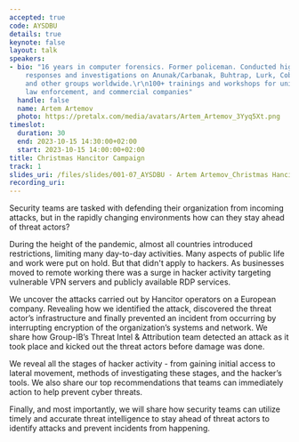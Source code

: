 ```yaml
---
accepted: true
code: AYSDBU
details: true
keynote: false
layout: talk
speakers:
- bio: "16 years in computer forensics. Former policeman. Conducted high-profile incident
    responses and investigations on Anunak/Carbanak, Buhtrap, Lurk, Cobalt, Fin7,
    and other groups worldwide.\r\n100+ trainings and workshops for universities,
    law enforcement, and commercial companies"
  handle: false
  name: Artem Artemov
  photo: https://pretalx.com/media/avatars/Artem_Artemov_3Yyq5Xt.png
timeslot:
  duration: 30
  end: 2023-10-15 14:30:00+02:00
  start: 2023-10-15 14:00:00+02:00
title: Christmas Hancitor Campaign
track: 1
slides_uri: /files/slides/001-07_AYSDBU - Artem Artemov_Christmas Hancitor Campaign.pdf
recording_uri: 
---
```


Security teams are tasked with defending their organization from incoming attacks, but in the rapidly changing environments how can they stay ahead of threat actors?

During the height of the pandemic, almost all countries introduced restrictions, limiting many day-to-day activities.
Many aspects of public life and work were put on hold.
But that didn't apply to hackers.
As businesses moved to remote working there was a surge in hacker activity targeting vulnerable VPN servers and publicly available RDP services.

We uncover the attacks carried out by Hancitor operators on a European company.
Revealing how we identified the attack, discovered the threat actor’s infrastructure and finally prevented an incident from occurring by interrupting encryption of the organization’s systems and network.
We share how Group-IB’s Threat Intel & Attribution team detected an attack as it took place and kicked out the threat actors before damage was done.

We reveal all the stages of hacker activity - from gaining initial access to lateral movement, methods of investigating these stages, and the hacker’s tools.
We also share our top recommendations that teams can immediately action to help prevent cyber threats.

Finally, and most importantly, we will share how security teams can utilize timely and accurate threat intelligence to stay ahead of threat actors to identify attacks and prevent incidents from happening.